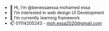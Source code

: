 - 👋 Hi, I’m @benessaessa mohamed essa
- 👀 I’m interested in web design UI Development
- 🌱 I’m currently learning framework
- 📫 01114205243 - moh.essa2020@gmail.com

<!---
benessaessa/benessaessa is a ✨ special ✨ repository because its `README.md` (this file) appears on your GitHub profile.
You can click the Preview link to take a look at your changes.
--->

